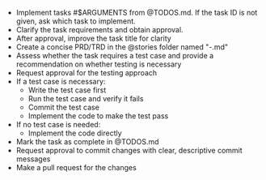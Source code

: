 - Implement tasks #$ARGUMENTS from @TODOS.md. If the task ID is not given, ask which task to implement.
- Clarify the task requirements and obtain approval.
- After approval, improve the task title for clarity
- Create a concise PRD/TRD in the @stories folder named "<ticket-number>-<task-name>.md"
- Assess whether the task requires a test case and provide a recommendation on whether testing is necessary
- Request approval for the testing approach
- If a test case is necessary:
  - Write the test case first
  - Run the test case and verify it fails
  - Commit the test case
  - Implement the code to make the test pass
- If no test case is needed:
  - Implement the code directly
- Mark the task as complete in @TODOS.md
- Request approval to commit changes with clear, descriptive commit messages
- Make a pull request for the changes
